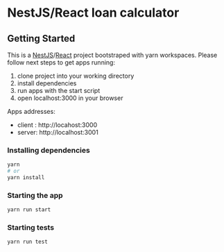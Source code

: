 # NestJS/React loan calculator

## Getting Started

This is a [NestJS](https://nestjs.com/)/[React](https://react.dev/) project bootstraped with yarn workspaces.
Please follow next steps to get apps running:

1. clone project into your working directory
2. install dependencies
3. run apps with the start script
4. open localhost:3000 in your browser

Apps addresses:

- client : http://locahost:3000
- server: http://localhost:3001

### Installing dependencies

```bash
yarn
# or
yarn install
```

### Starting the app

```bash
yarn run start
```

### Starting tests

```bash
yarn run test
```
